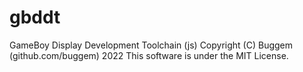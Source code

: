 # gbddt
GameBoy Display Development Toolchain (js)
Copyright (C) Buggem (github.com/buggem) 2022
This software is under the MIT License.
